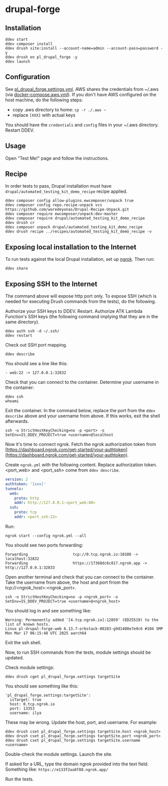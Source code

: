 # drupal-forge

## Installation

```shell
ddev start
ddev composer install
ddev drush site:install --account-name=admin --account-pass=password -y
ddev drush en pl_drupal_forge -y
ddev launch
```

## Configuration
See [pl_drupal_forge.settings.yml](web/modules/pl_drupal_forge/config/install/pl_drupal_forge.settings.yml).
AWS shares the credentials from ~/.aws (via [docker-compose.aws.yml](.ddev/docker-compose.aws.yml)).
If you don't have AWS configured on the host machine, do the following steps:
 - copy .aws directory to home: `cp -r ./.aws ~`
 - replace `[XXX]` with actual keys

You should have the `credentials` and `config` files in your ~/.aws directory.
Restart DDEV.

## Usage
Open "Test Me!" page and follow the instructions.

## Recipe

In order tests to pass, Drupal installation must have
`drupal/automated_testing_kit_demo_recipe` recipe applied.

```shell
ddev composer config allow-plugins.ewcomposer/unpack true
ddev composer config repo.recipe-unpack vcs https://github.com/woredeyonas/Drupal-Recipe-Unpack.git
ddev composer require ewcomposer/unpack:dev-master
ddev composer require drupal/automated_testing_kit_demo_recipe
ddev drush cr
ddev composer unpack drupal/automated_testing_kit_demo_recipe
ddev drush recipe ../recipes/automated_testing_kit_demo_recipe -v
```

## Exposing local installation to the Internet

To run tests against the local Drupal installation, set up
[ngrok](https://ngrok.com/docs/getting-started/?os=linux).
Then run:
```shell
ddev share
```

## Exposing SSH to the Internet
The command above will expose http port only. To expose SSH (which
is needed for executing Drush commands from the tests), do the following.

Authorize your SSH keys to DDEV. Restart.
Authorize ATK Lambda Function's SSH keys (the following command implying that they are
in the same directory).
```shell
ddev auth ssh -d ~/.ssh/
ddev restart
```

Check out SSH port mapping.
```shell
ddev describe
```

You should see a line like this:
```text
- web:22 -> 127.0.0.1:32832
```

Check that you can connect to the container. Determine your username in the container:
```shell
ddev ssh
whoami
```

Exit the container. In the command below, replace the port from the `ddev describe` 
above and your username from above. If this works, exit the shell afterwards.
```shell
ssh -o StrictHostKeyChecking=no -p <port> -o SetEnv=IS_DDEV_PROJECT=true <username>@localhost
```

Now it's time to connect ngrok. Fetch the ngrok authorization token from [https://dashboard.ngrok.com/get-started/your-authtoken](https://dashboard.ngrok.com/get-started/your-authtoken).

Create `ngrok.yml` with the following content. Replace authorization token.
<port_web> and <port_ssh> come from `ddev describe`.
```yaml
version: 2
authtoken: '[xxx]'
tunnels:
  web:
    proto: http
    addr: http://127.0.0.1:<port_web:80>
  ssh:
    proto: tcp
    addr: <port_ssh:22>
```

Run:
```shell
ngrok start --config ngrok.yml --all
```

You should see two ports forwarding:
```text
Forwarding                    tcp://0.tcp.ngrok.io:10186 -> localhost:32832
Forwarding                    https://17368dc6c817.ngrok.app -> http://127.0.0.1:32833
```

Open another terminal and check that you can connect to the container. Take the username from above, 
the host and port frrom the tcp://<ngrok_host>:<ngrok_port>.
```shell
ssh -o StrictHostKeyChecking=no -p <ngrok_port> -o SetEnv=IS_DDEV_PROJECT=true <username>@<ngrok_host>
```

You should log in and see something like:
```shell
Warning: Permanently added '[4.tcp.ngrok.io]:12859' (ED25519) to the list of known hosts.
Linux pl-drupal-forge-web 6.13.7-orbstack-00283-g9d1400e7e9c6 #104 SMP Mon Mar 17 06:15:48 UTC 2025 aarch64
```

Exit the ssh shell.

Now, to run SSH commands from the tests, module settings should be updated.

Check module settings:
```shell
ddev drush cget pl_drupal_forge.settings targetSite
```

You should see something like this:
```shell
'pl_drupal_forge.settings:targetSite':
  isTarget: true
  host: 0.tcp.ngrok.io
  port: 13353
  username: ilya
```

These may be wrong. Update the host, port, and username. For example:
```shell
ddev drush cset pl_drupal_forge.settings targetSite.host <ngrok_host>
ddev drush cset pl_drupal_forge.settings targetSite.port <ngrok_port>
ddev drush cset pl_drupal_forge.settings targetSite.username <username>
```

Double-check the module settings. Launch the site.

If asked for a URL, type the domain ngrok provided into the text field. Something like:
```https://e133f2aa8f88.ngrok.app/```


Run the tests.
